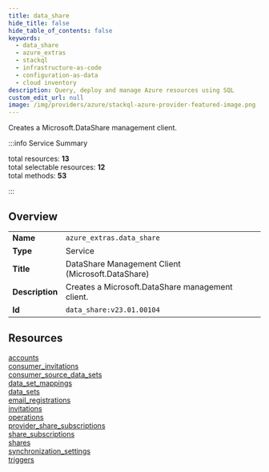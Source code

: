 ```yaml
---
title: data_share
hide_title: false
hide_table_of_contents: false
keywords:
  - data_share
  - azure_extras
  - stackql
  - infrastructure-as-code
  - configuration-as-data
  - cloud inventory
description: Query, deploy and manage Azure resources using SQL
custom_edit_url: null
image: /img/providers/azure/stackql-azure-provider-featured-image.png
---
```

Creates a Microsoft.DataShare management client.  
    
:::info Service Summary

<div class="row">
<div class="providerDocColumn">
<span>total resources:&nbsp;<b>13</b></span><br />
<span>total selectable resources:&nbsp;<b>12</b></span><br />
<span>total methods:&nbsp;<b>53</b></span><br />
</div>
</div>

:::

## Overview
<table><tbody>
<tr><td><b>Name</b></td><td><code>azure_extras.data_share</code></td></tr>
<tr><td><b>Type</b></td><td>Service</td></tr>
<tr><td><b>Title</b></td><td>DataShare Management Client (Microsoft.DataShare)</td></tr>
<tr><td><b>Description</b></td><td>Creates a Microsoft.DataShare management client.</td></tr>
<tr><td><b>Id</b></td><td><code>data_share:v23.01.00104</code></td></tr>
</tbody></table>

## Resources
<div class="row">
<div class="providerDocColumn">
<a href="/providers/azure_extras/data_share/accounts/">accounts</a><br />
<a href="/providers/azure_extras/data_share/consumer_invitations/">consumer_invitations</a><br />
<a href="/providers/azure_extras/data_share/consumer_source_data_sets/">consumer_source_data_sets</a><br />
<a href="/providers/azure_extras/data_share/data_set_mappings/">data_set_mappings</a><br />
<a href="/providers/azure_extras/data_share/data_sets/">data_sets</a><br />
<a href="/providers/azure_extras/data_share/email_registrations/">email_registrations</a><br />
<a href="/providers/azure_extras/data_share/invitations/">invitations</a><br />
</div>
<div class="providerDocColumn">
<a href="/providers/azure_extras/data_share/operations/">operations</a><br />
<a href="/providers/azure_extras/data_share/provider_share_subscriptions/">provider_share_subscriptions</a><br />
<a href="/providers/azure_extras/data_share/share_subscriptions/">share_subscriptions</a><br />
<a href="/providers/azure_extras/data_share/shares/">shares</a><br />
<a href="/providers/azure_extras/data_share/synchronization_settings/">synchronization_settings</a><br />
<a href="/providers/azure_extras/data_share/triggers/">triggers</a><br />
</div>
</div>
